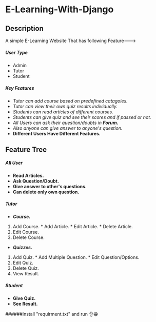 # E-Learning-With-Django

## Description
  A simple E-Learning Website That has following Feature--->
  ##### User Type
  - Admin
  - Tutor
  - Student
  
  ##### Key Features
  - *Tutor can add course based on predefined catagoies.*
  - *Tutor can view their own quiz results individually.*
  - *Students can read articles of different courses.*
  - *Students can give quiz and see their scores and if passed or not.*
  - *All Users can ask their question/doubts in __Forum.__*
  - *Also anyone can give answer to anyone's question.*
  - __Different Users Have Different Features.__
  
## Feature Tree
  ##### All User
  - **Read Articles.**
  - **Ask Question/Doubt.**
  - **Give answer to other's questions.**
  - **Can delete only own question.**
  
  ##### Tutor
  - **_Course._**
   1. Add Course.
    * Add Article.
    * Edit Article.
    * Delete Article.
   1. Edit Course.
   1. Delete Course.
  - **_Quizzes._**
   1. Add Quiz.
    * Add Multiple Question.
    * Edit Question/Options.
   1. Edit Quiz.
   1. Delete Quiz.
   1. View Result.
  
  ##### Student
  - **Give Quiz.**
  - **See Result.**

######Install "requirment.txt" and run 👌😁
